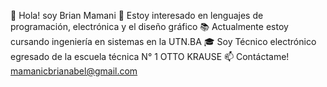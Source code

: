 👋 Hola! soy Brian Mamani
👀 Estoy interesado en lenguajes de programación, electrónica y el diseño gráfico
📚 Actualmente estoy cursando ingeniería en sistemas en la UTN.BA
🎓 Soy Técnico electrónico egresado de la escuela técnica N° 1 OTTO KRAUSE
📫 Contáctame! mamanicbrianabel@gmail.com


<!--
**brabelb/brabelb** is a ✨ _special_ ✨ repository because its `README.md` (this file) appears on your GitHub profile.

Here are some ideas to get you started:

-->
